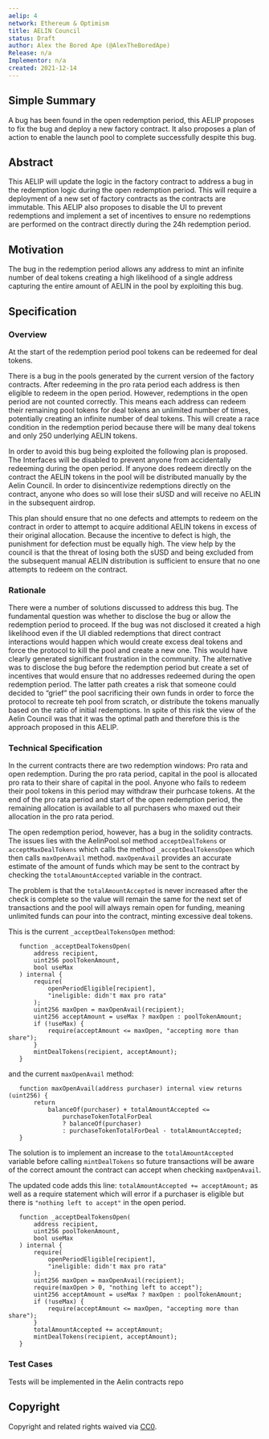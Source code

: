 ```yaml
---
aelip: 4
network: Ethereum & Optimism
title: AELIN Council
status: Draft
author: Alex the Bored Ape (@AlexTheBoredApe)
Release: n/a
Implementor: n/a
created: 2021-12-14
---
```


## Simple Summary

<!--"If you can't explain it simply, you don't understand it well enough." Simply describe the outcome the proposed changes intends to achieve. This should be non-technical and accessible to a casual community member.-->

A bug has been found in the open redemption period, this AELIP proposes to fix the bug and deploy a new factory contract. It also proposes a plan of action to enable the launch pool to complete successfully despite this bug.

## Abstract

<!--A short (~200 word) description of the proposed change, the abstract should clearly describe the proposed change. This is what *will* be done if the AELIP is implemented, not *why* it should be done or *how* it will be done. If the AELIP proposes deploying a new contract, write, "we propose to deploy a new contract that will do x".-->

This AELIP will update the logic in the factory contract to address a bug in the redemption logic during the open redemption period. This will require a deployment of a new set of factory contracts as the contracts are immutable. This AELIP also proposes to disable the UI to prevent redemptions and implement a set of incentives to ensure no redemptions are performed on the contract directly during the 24h redemption period.

## Motivation

<!--This is the problem statement. This is the *why* of the AELIP. It should clearly explain *why* the current state of the protocol is inadequate.  It is critical that you explain *why* the change is needed, if the AELIP proposes changing how something is calculated, you must address *why* the current calculation is inaccurate or wrong. This is not the place to describe how the AELIP will address the issue!-->

The bug in the redemption period allows any address to mint an infinite number of deal tokens creating a high likelihood of a single address capturing the entire amount of AELIN in the pool by exploiting this bug.

## Specification

<!--The specification should describe the syntax and semantics of any new feature, there are five sections
1. Overview
2. Rationale
3. Technical Specification
4. Test Cases
5. Configurable Values
-->

### Overview

<!--This is a high-level overview of *how* the AELIP will solve the problem. The overview should clearly describe how the new feature will be implemented.-->

At the start of the redemption period pool tokens can be redeemed for deal tokens.

There is a bug in the pools generated by the current version of the factory contracts. After redeeming in the pro rata period each address is then eligible to redeem in the open period. However, redemptions in the open period are not counted correctly. This means each address can redeem their remaining pool tokens for deal tokens an unlimited number of times, potentially creating an infinite number of deal tokens. This will create a race condition in the redemption period because there will be many deal tokens and only 250 underlying AELIN tokens.

In order to avoid this bug being exploited the following plan is proposed.
The Interfaces will be disabled to prevent anyone from accidentally redeeming during the open period.
If anyone does redeem directly on the contract the AELIN tokens in the pool will be distributed manually by the Aelin Council.
In order to disincentivize redemptions directly on the contract, anyone who does so will lose their sUSD and will receive no AELIN in the subsequent airdrop.

This plan should ensure that no one defects and attempts to redeem on the contract in order to attempt to acquire additional AELIN tokens in excess of their original allocation. Because the incentive to defect is high, the punishment for defection must be equally high. The view help by the council is that the threat of losing both the sUSD and being excluded from the subsequent manual AELIN distribution is sufficient to ensure that no one attempts to redeem on the contract.

### Rationale

<!--This is where you explain the reasoning behind how you propose to solve the problem. Why did you propose to implement the change in this way, what were the considerations and trade-offs. The rationale fleshes out what motivated the design and why particular design decisions were made. It should describe alternate designs that were considered and related work. The rationale may also provide evidence of consensus within the community, and should discuss important objections or concerns raised during discussion.-->

There were a number of solutions discussed to address this bug. The fundamental question was whether to disclose the bug or allow the redemption period to proceed. If the bug was not disclosed it created a high likelihood even if the UI diabled redemptions that direct contract interactions would happen which would create excess deal tokens and force the protocol to kill the pool and create a new one. This would have clearly generated significant frustration in the community. The alternative was to disclose the bug before the redemption period but create a set of incentives that would ensure that no addresses redeemed during the open redemption period. The latter path creates a risk that someone could decided to “grief” the pool sacrificing their own funds in order to force the protocol to recreate teh pool from scratch, or distribute the tokens manually based on the ratio of initial redemptions. In spite of this risk the view of the Aelin Council was that it was the optimal path and therefore this is the approach proposed in this AELIP.

### Technical Specification

<!--The technical specification should outline the public API of the changes proposed. That is, changes to any of the interfaces Synthetix currently exposes or the creations of new ones.-->

In the current contracts there are two redemption windows: Pro rata and open redemption. During the pro rata period, capital in the pool is allocated pro rata to their share of capital in the pool. Anyone who fails to redeem their pool tokens in this period may withdraw their purhcase tokens. At the end of the pro rata period and start of the open redemption period, the remaining allocation is available to all purchasers who maxed out their allocation in the pro rata period.

The open redemption period, however, has a bug in the solidity contracts. The issues lies with the AelinPool.sol method `acceptDealTokens` or `acceptMaxDealTokens` which calls the method `_acceptDealTokensOpen` which then calls `maxOpenAvail` method. `maxOpenAvail` provides an accurate estimate of the amount of funds which may be sent to the contract by checking the `totalAmountAccepted` variable in the contract.

The problem is that the `totalAmountAccepted` is never increased after the check is complete so the value will remain the same for the next set of transactions and the pool will always remain open for funding, meaning unlimited funds can pour into the contract, minting excessive deal tokens.

This is the current `_acceptDealTokensOpen` method:

```
   function _acceptDealTokensOpen(
       address recipient,
       uint256 poolTokenAmount,
       bool useMax
   ) internal {
       require(
           openPeriodEligible[recipient],
           "ineligible: didn't max pro rata"
       );
       uint256 maxOpen = maxOpenAvail(recipient);
       uint256 acceptAmount = useMax ? maxOpen : poolTokenAmount;
       if (!useMax) {
           require(acceptAmount <= maxOpen, "accepting more than share");
       }
       mintDealTokens(recipient, acceptAmount);
   }
```

and the current `maxOpenAvail` method:

```
   function maxOpenAvail(address purchaser) internal view returns (uint256) {
       return
           balanceOf(purchaser) + totalAmountAccepted <=
               purchaseTokenTotalForDeal
               ? balanceOf(purchaser)
               : purchaseTokenTotalForDeal - totalAmountAccepted;
   }
```

The solution is to implement an increase to the `totalAmountAccepted` variable before calling `mintDealTokens` so future transactions will be aware of the correct amount the contract can accept when checking `maxOpenAvail`.

The updated code adds this line: `totalAmountAccepted += acceptAmount;` as well as a require statement which will error if a purchaser is eligible but there is `"nothing left to accept"` in the open period.

```
   function _acceptDealTokensOpen(
       address recipient,
       uint256 poolTokenAmount,
       bool useMax
   ) internal {
       require(
           openPeriodEligible[recipient],
           "ineligible: didn't max pro rata"
       );
       uint256 maxOpen = maxOpenAvail(recipient);
       require(maxOpen > 0, "nothing left to accept");
       uint256 acceptAmount = useMax ? maxOpen : poolTokenAmount;
       if (!useMax) {
           require(acceptAmount <= maxOpen, "accepting more than share");
       }
       totalAmountAccepted += acceptAmount;
       mintDealTokens(recipient, acceptAmount);
   }
```

### Test Cases

<!--Test cases for an implementation are mandatory for AELIPs but can be included with the implementation..-->

Tests will be implemented in the Aelin contracts repo

## Copyright

Copyright and related rights waived via [CC0](https://creativecommons.org/publicdomain/zero/1.0/).
